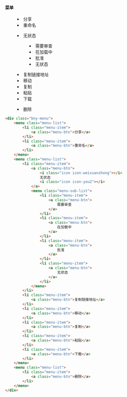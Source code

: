 #### 菜单

<div class="bny-menu">
    <menu class="menu-list">
        <li class="menu-item">
            <a class="menu-btn">分享</a>
        </li>
        <li class="menu-item">
            <a class="menu-btn">重命名</a>
        </li>
    </menu>
    <menu class="menu-list">
        <li class="menu-item">
            <a class="menu-btn">
                <i class="icon icon-weixuanzhong"></i>
                无状态
                <i class="icon icon-you2"></i>
            </a>
            <menu class="menu-sub-list">
                <li class="menu-item">
                    <a class="menu-btn">
                        需要审查
                    </a>
                </li>
                <li class="menu-item">
                    <a class="menu-btn">
                        在加载中
                    </a>
                </li>
                <li class="menu-item">
                    <a class="menu-btn">
                        批准
                    </a>
                </li>
                <li class="menu-item">
                    <a class="menu-btn">
                        无状态
                    </a>
                </li>
            </menu>
        </li>
        <li class="menu-item">
            <a class="menu-btn">复制链接地址</a>
        </li>
        <li class="menu-item">
            <a class="menu-btn">移动</a>
        </li>
        <li class="menu-item">
            <a class="menu-btn">复制</a>
        </li>
        <li class="menu-item">
            <a class="menu-btn">粘贴</a>
        </li>
        <li class="menu-item">
            <a class="menu-btn">下载</a>
        </li>
    </menu>
    <menu class="menu-list">
        <li class="menu-item">
            <a class="menu-btn">删除</a>
        </li>
    </menu>
</div>

```html
<div class="bny-menu">
    <menu class="menu-list">
        <li class="menu-item">
            <a class="menu-btn">分享</a>
        </li>
        <li class="menu-item">
            <a class="menu-btn">重命名</a>
        </li>
    </menu>
    <menu class="menu-list">
        <li class="menu-item">
            <a class="menu-btn">
                <i class="icon icon-weixuanzhong"></i>
                无状态
                <i class="icon icon-you2"></i>
            </a>
            <menu class="menu-sub-list">
                <li class="menu-item">
                    <a class="menu-btn">
                        需要审查
                    </a>
                </li>
                <li class="menu-item">
                    <a class="menu-btn">
                        在加载中
                    </a>
                </li>
                <li class="menu-item">
                    <a class="menu-btn">
                        批准
                    </a>
                </li>
                <li class="menu-item">
                    <a class="menu-btn">
                        无状态
                    </a>
                </li>
            </menu>
        </li>
        <li class="menu-item">
            <a class="menu-btn">复制链接地址</a>
        </li>
        <li class="menu-item">
            <a class="menu-btn">移动</a>
        </li>
        <li class="menu-item">
            <a class="menu-btn">复制</a>
        </li>
        <li class="menu-item">
            <a class="menu-btn">粘贴</a>
        </li>
        <li class="menu-item">
            <a class="menu-btn">下载</a>
        </li>
    </menu>
    <menu class="menu-list">
        <li class="menu-item">
            <a class="menu-btn">删除</a>
        </li>
    </menu>
</div>
```